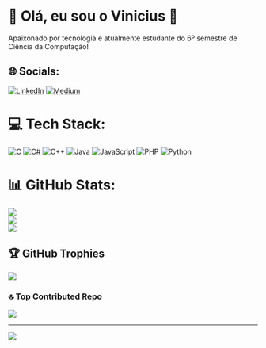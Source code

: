 # 💫 Olá, eu sou o Vinicius 👋
Apaixonado por tecnologia e atualmente estudante do 6º semestre de Ciência da Computação!<br>


## 🌐 Socials:
[![LinkedIn](https://img.shields.io/badge/LinkedIn-%230077B5.svg?logo=linkedin&logoColor=white)](https://linkedin.com/in/viniciusds97) [![Medium](https://img.shields.io/badge/Medium-12100E?logo=medium&logoColor=white)](https://medium.com/@viniciusds1997) 

# 💻 Tech Stack:
![C](https://img.shields.io/badge/c-%2300599C.svg?style=for-the-badge&logo=c&logoColor=white) ![C#](https://img.shields.io/badge/c%23-%23239120.svg?style=for-the-badge&logo=csharp&logoColor=white) ![C++](https://img.shields.io/badge/c++-%2300599C.svg?style=for-the-badge&logo=c%2B%2B&logoColor=white) ![Java](https://img.shields.io/badge/java-%23ED8B00.svg?style=for-the-badge&logo=openjdk&logoColor=white) ![JavaScript](https://img.shields.io/badge/javascript-%23323330.svg?style=for-the-badge&logo=javascript&logoColor=%23F7DF1E) ![PHP](https://img.shields.io/badge/php-%23777BB4.svg?style=for-the-badge&logo=php&logoColor=white) ![Python](https://img.shields.io/badge/python-3670A0?style=for-the-badge&logo=python&logoColor=ffdd54)
# 📊 GitHub Stats:
![](https://github-readme-stats.vercel.app/api?username=ViniciusDS97&theme=tokyonight&hide_border=false&include_all_commits=true&count_private=true)<br/>
![](https://github-readme-streak-stats.herokuapp.com/?user=ViniciusDS97&theme=tokyonight&hide_border=false)<br/>
![](https://github-readme-stats.vercel.app/api/top-langs/?username=ViniciusDS97&theme=tokyonight&hide_border=false&include_all_commits=true&count_private=true&layout=compact)

## 🏆 GitHub Trophies
![](https://github-profile-trophy.vercel.app/?username=ViniciusDS97&theme=tokyonight&no-frame=false&no-bg=false&margin-w=4)

### 🔝 Top Contributed Repo
![](https://github-contributor-stats.vercel.app/api?username=ViniciusDS97&limit=5&theme=tokyonight&combine_all_yearly_contributions=true)

---
[![](https://visitcount.itsvg.in/api?id=ViniciusDS97&icon=2&color=1)](https://visitcount.itsvg.in)

<!-- Proudly created with GPRM ( https://gprm.itsvg.in ) -->
